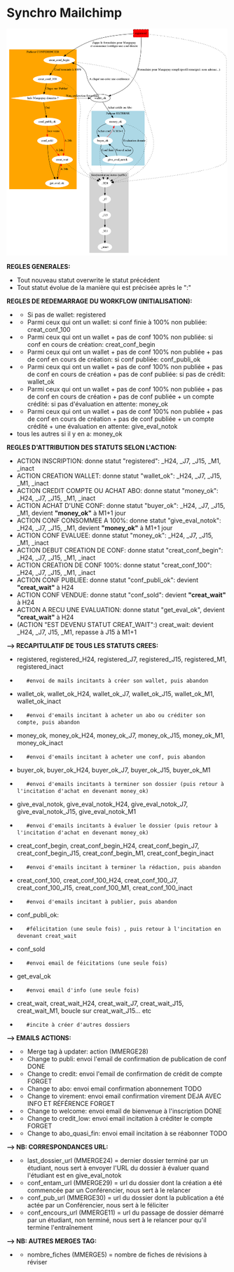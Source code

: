 # Synchro Mailchimp
![alt text](https://github.com/sladinji/blousebrothers/blob/master/blousebrothers/confs/management/commands/mailchync.png?raw=true)

**REGLES GENERALES:**

* Tout nouveau statut overwrite le statut précédent
* Tout statut évolue de la manière qui est précisée après le ":"

**REGLES DE REDEMARRAGE DU WORKFLOW (INITIALISATION):**
* - Si pas de wallet: registered
* - Parmi ceux qui ont un wallet: si conf finie à 100% non publiée: creat_conf_100
* - Parmi ceux qui ont un wallet + pas de conf 100% non publiée: si conf en cours de création: creat_conf_begin
* - Parmi ceux qui ont un wallet + pas de conf 100% non publiée + pas de conf en cours de création: si conf publiée: conf_publi_ok
* - Parmi ceux qui ont un wallet + pas de conf 100% non publiée + pas de conf en cours de création + pas de conf publiée: si pas de crédit: wallet_ok
* - Parmi ceux qui ont un wallet + pas de conf 100% non publiée + pas de conf en cours de création + pas de conf publiée + un compte crédité: si pas d'évaluation en attente: money_ok
* - Parmi ceux qui ont un wallet + pas de conf 100% non publiée + pas de conf en cours de création + pas de conf publiée + un compte crédité + une évaluation en attente: give_eval_notok
* tous les autres si il y en a: money_ok

**REGLES D'ATTRIBUTION DES STATUTS SELON L'ACTION:**
* ACTION INSCRIPTION: donne statut "registered": _H24, _J7, _J15, _M1, _inact
* ACTION CREATION WALLET: donne statut "wallet_ok": _H24, _J7, _J15, _M1, _inact
* ACTION CREDIT COMPTE OU ACHAT ABO: donne statut "money_ok": _H24, _J7, _J15, _M1, _inact
* ACTION ACHAT D'UNE CONF: donne statut "buyer_ok": _H24, _J7, _J15, _M1, devient **"money_ok"** à M1+1 jour
* ACTION CONF CONSOMMEE A 100%: donne statut "give_eval_notok": _H24, _J7, _J15, _M1, devient **"money_ok"** à M1+1 jour
* ACTION CONF EVALUEE: donne statut "money_ok": _H24, _J7, _J15, _M1, _inact
* ACTION DEBUT CREATION DE CONF: donne statut "creat_conf_begin": _H24, _J7, _J15, _M1, _inact 
* ACTION CREATION DE CONF 100%: donne statut "creat_conf_100": _H24, _J7, _J15, _M1, _inact
* ACTION CONF PUBLIEE: donne statut "conf_publi_ok": devient **"creat_wait"** à H24
* ACTION CONF VENDUE: donne statut "conf_sold": devient **"creat_wait"** à H24
* ACTION A RECU UNE EVALUATION: donne statut "get_eval_ok", devient **"creat_wait"** à H24
* (ACTION "EST DEVENU STATUT CREAT_WAIT":) creat_wait: devient _H24, _J7, J15, _M1, repasse à J15 à M1+1



**--> RECAPITULATIF DE TOUS LES STATUTS CREES:**

* registered, registered_H24, registered_J7, registered_J15, registered_M1, registered_inact 
*        #envoi de mails incitants à créer son wallet, puis abandon
* wallet_ok, wallet_ok_H24, wallet_ok_J7, wallet_ok_J15, wallet_ok_M1, wallet_ok_inact 
*        #envoi d'emails incitant à acheter un abo ou créditer son compte, puis abandon
* money_ok, money_ok_H24, money_ok_J7, money_ok_J15, money_ok_M1, money_ok_inact 
*        #envoi d'emails incitant à acheter une conf, puis abandon
* buyer_ok, buyer_ok_H24, buyer_ok_J7, buyer_ok_J15, buyer_ok_M1   
*        #envoi d'emails incitants à terminer son dossier (puis retour à l'incitation d'achat en devenant money_ok)
* give_eval_notok, give_eval_notok_H24, give_eval_notok_J7, give_eval_notok_J15, give_eval_notok_M1  
*        #envoi d'emails incitants à évaluer le dossier (puis retour à l'incitation d'achat en devenant money_ok)
* creat_conf_begin, creat_conf_begin_H24, creat_conf_begin_J7, creat_conf_begin_J15, creat_conf_begin_M1, creat_conf_begin_inact 
*        #envoi d'emails incitant à terminer la rédaction, puis abandon
* creat_conf_100, creat_conf_100_H24, creat_conf_100_J7, creat_conf_100_J15, creat_conf_100_M1, creat_conf_100_inact 
*        #envoi d'emails incitant à publier, puis abandon
* conf_publi_ok:
*        #félicitation (une seule fois) , puis retour à l'incitation en devenant creat_wait
* conf_sold 
*        #envoi email de féicitations (une seule fois)
* get_eval_ok 
*        #envoi email d'info (une seule fois)
* creat_wait, creat_wait_H24, creat_wait_J7, creat_wait_J15, creat_wait_M1, boucle sur creat_wait_J15... etc
*        #incite à créer d'autres dossiers


**--> EMAILS ACTIONS:**

* - Merge tag à updater: action (MMERGE28)
* - Change to publi: envoi l'email de confirmation de publication de conf DONE
* - Change to credit: envoi l'email de confirmation de crédit de compte FORGET
* - Change to abo: envoi email confirmation abonnement TODO
* - Change to virement: envoi email confirmation virement DEJA AVEC INFO ET RÉFÉRENCE FORGET
* - Change to welcome: envoi email de bienvenue à l'inscription DONE
* - Change to credit_low: envoi email incitation à créditer le compte FORGET
* - Change to abo_quasi_fin: envoi email incitation à se réabonner TODO


**--> NB: CORRESPONDANCES URL:**

* - last_dossier_url (MMERGE24) = dernier dossier terminé par un étudiant, nous sert à envoyer l'URL du dossier à évaluer quand l'étudiant est en give_eval_notok
* - conf_entam_url (MMERGE29) =  url du dossier dont la création a été commencée par un Conférencier, nous sert à le relancer
* - conf_pub_url (MMERGE30) =  url du dossier dont la publication a été actée par un Conférencier, nous sert à le féliciter
* - conf_encours_url (MMERGE11) =  url du passage de dossier démarré par un étudiant, non terminé, nous sert à le relancer pour qu'il termine l'entraînement


**--> NB: AUTRES MERGES TAG:**
* - nombre_fiches (MMERGE5) = nombre de fiches de révisions à réviser


